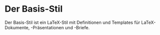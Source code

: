 # Der Basis-Stil

Der Basis-Stil ist ein LaTeX-Stil mit Definitionen und Templates für LaTeX-Dokumente, -Präsentationen und -Briefe.
